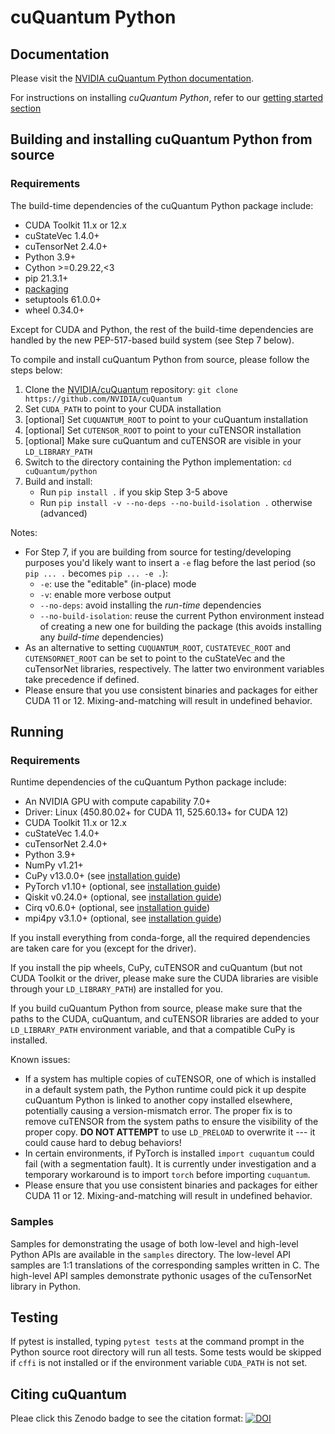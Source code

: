 # cuQuantum Python

## Documentation

Please visit the [NVIDIA cuQuantum Python documentation](https://docs.nvidia.com/cuda/cuquantum/latest/python).

For instructions on installing *cuQuantum Python*, refer to our 
[getting started section](../getting_started/getting_started.rst)

## Building and installing cuQuantum Python from source

### Requirements

The build-time dependencies of the cuQuantum Python package include:

* CUDA Toolkit 11.x or 12.x
* cuStateVec 1.4.0+
* cuTensorNet 2.4.0+
* Python 3.9+
* Cython >=0.29.22,<3
* pip 21.3.1+
* [packaging](https://packaging.pypa.io/en/latest/)
* setuptools 61.0.0+
* wheel 0.34.0+

Except for CUDA and Python, the rest of the build-time dependencies are handled by the new PEP-517-based build system (see Step 7 below).

To compile and install cuQuantum Python from source, please follow the steps below:

1. Clone the [NVIDIA/cuQuantum](https://github.com/NVIDIA/cuQuantum) repository: `git clone https://github.com/NVIDIA/cuQuantum`
2. Set `CUDA_PATH` to point to your CUDA installation
3. [optional] Set `CUQUANTUM_ROOT` to point to your cuQuantum installation
4. [optional] Set `CUTENSOR_ROOT` to point to your cuTENSOR installation
5. [optional] Make sure cuQuantum and cuTENSOR are visible in your `LD_LIBRARY_PATH`
6. Switch to the directory containing the Python implementation: `cd cuQuantum/python`
7. Build and install:
   - Run `pip install .` if you skip Step 3-5 above
   - Run `pip install -v --no-deps --no-build-isolation .` otherwise (advanced)

Notes:
- For Step 7, if you are building from source for testing/developing purposes you'd likely want to insert a `-e` flag before the last period (so `pip ... .` becomes `pip ... -e .`):
  * `-e`: use the "editable" (in-place) mode
  * `-v`: enable more verbose output
  * `--no-deps`: avoid installing the *run-time* dependencies
  * `--no-build-isolation`: reuse the current Python environment instead of creating a new one for building the package (this avoids installing any *build-time* dependencies)
- As an alternative to setting `CUQUANTUM_ROOT`, `CUSTATEVEC_ROOT` and `CUTENSORNET_ROOT` can be set to point to the cuStateVec and the cuTensorNet libraries, respectively. The latter two environment variables take precedence if defined.
- Please ensure that you use consistent binaries and packages for either CUDA 11 or 12. Mixing-and-matching will result in undefined behavior.


## Running

### Requirements

Runtime dependencies of the cuQuantum Python package include:

* An NVIDIA GPU with compute capability 7.0+
* Driver: Linux (450.80.02+ for CUDA 11, 525.60.13+ for CUDA 12)
* CUDA Toolkit 11.x or 12.x
* cuStateVec 1.4.0+
* cuTensorNet 2.4.0+
* Python 3.9+
* NumPy v1.21+
* CuPy v13.0.0+ (see [installation guide](https://docs.cupy.dev/en/stable/install.html))
* PyTorch v1.10+ (optional, see [installation guide](https://pytorch.org/get-started/locally/))
* Qiskit v0.24.0+ (optional, see [installation guide](https://qiskit.org/documentation/getting_started.html))
* Cirq v0.6.0+ (optional, see [installation guide](https://quantumai.google/cirq/install))
* mpi4py v3.1.0+ (optional, see [installation guide](https://mpi4py.readthedocs.io/en/stable/install.html))

If you install everything from conda-forge, all the required dependencies are taken care for you (except for the driver).

If you install the pip wheels, CuPy, cuTENSOR and cuQuantum (but not CUDA Toolkit or the driver,
please make sure the CUDA libraries are visible through your `LD_LIBRARY_PATH`) are installed for you.

If you build cuQuantum Python from source, please make sure that the paths to the CUDA, cuQuantum, and cuTENSOR libraries are added
to your `LD_LIBRARY_PATH` environment variable, and that a compatible CuPy is installed.

Known issues:
- If a system has multiple copies of cuTENSOR, one of which is installed in a default system path, the Python runtime could pick it up despite cuQuantum Python is linked to another copy installed elsewhere, potentially causing a version-mismatch error. The proper fix is to remove cuTENSOR from the system paths to ensure the visibility of the proper copy. **DO NOT ATTEMPT** to use `LD_PRELOAD` to overwrite it --- it could cause hard to debug behaviors!
- In certain environments, if PyTorch is installed `import cuquantum` could fail (with a segmentation fault). It is currently under investigation and a temporary workaround is to import `torch` before importing `cuquantum`.
- Please ensure that you use consistent binaries and packages for either CUDA 11 or 12. Mixing-and-matching will result in undefined behavior.

### Samples

Samples for demonstrating the usage of both low-level and high-level Python APIs are
available in the `samples` directory. The low-level API samples are 1:1 translations of the corresponding
samples written in C. The high-level API samples demonstrate pythonic usages of the cuTensorNet
library in Python.


## Testing

If pytest is installed, typing `pytest tests` at the command prompt in the Python source root directory will
run all tests. Some tests would be skipped if `cffi` is not installed or if the environment
variable `CUDA_PATH` is not set.


## Citing cuQuantum

Pleae click this Zenodo badge to see the citation format: [![DOI](https://zenodo.org/badge/DOI/10.5281/zenodo.6385574.svg)](https://doi.org/10.5281/zenodo.6385574)
